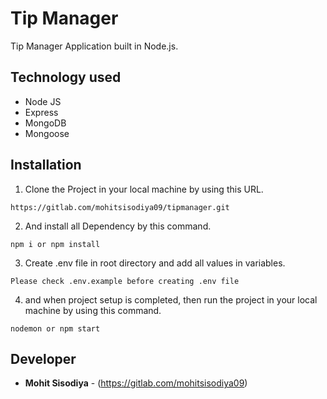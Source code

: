 # Tip Manager 

Tip Manager Application built in Node.js.

## Technology used

- Node JS
- Express
- MongoDB
- Mongoose

## Installation

1. Clone the Project in your local machine by using this URL. 
```
https://gitlab.com/mohitsisodiya09/tipmanager.git
```

2. And install all Dependency by this command.

```
npm i or npm install
```
3. Create .env file in root directory and add all values in variables.

```
Please check .env.example before creating .env file
```

4. and when project setup is completed, then run the project in your local machine by using this command.

```
nodemon or npm start
```

## Developer

- **Mohit Sisodiya** - (https://gitlab.com/mohitsisodiya09)